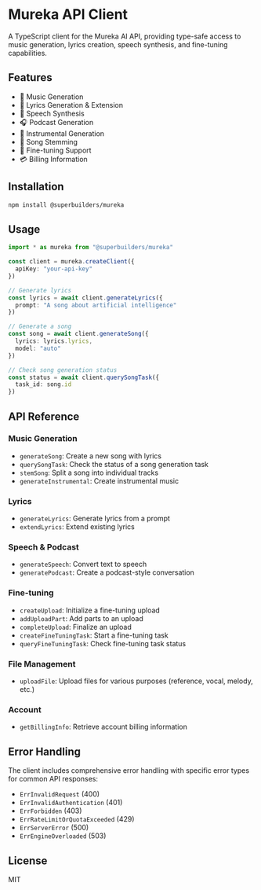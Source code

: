 # Mureka API Client

A TypeScript client for the Mureka AI API, providing type-safe access to music generation, lyrics creation, speech synthesis, and fine-tuning capabilities.

## Features

- 🎵 Music Generation
- 📝 Lyrics Generation & Extension
- 🎤 Speech Synthesis
- 🎧 Podcast Generation
- 🎼 Instrumental Generation
- 🎹 Song Stemming
- 🎯 Fine-tuning Support
- 💳 Billing Information

## Installation

```bash
npm install @superbuilders/mureka
```

## Usage

```typescript
import * as mureka from "@superbuilders/mureka"

const client = mureka.createClient({
  apiKey: "your-api-key"
})

// Generate lyrics
const lyrics = await client.generateLyrics({
  prompt: "A song about artificial intelligence"
})

// Generate a song
const song = await client.generateSong({
  lyrics: lyrics.lyrics,
  model: "auto"
})

// Check song generation status
const status = await client.querySongTask({
  task_id: song.id
})
```

## API Reference

### Music Generation

- `generateSong`: Create a new song with lyrics
- `querySongTask`: Check the status of a song generation task
- `stemSong`: Split a song into individual tracks
- `generateInstrumental`: Create instrumental music

### Lyrics

- `generateLyrics`: Generate lyrics from a prompt
- `extendLyrics`: Extend existing lyrics

### Speech & Podcast

- `generateSpeech`: Convert text to speech
- `generatePodcast`: Create a podcast-style conversation

### Fine-tuning

- `createUpload`: Initialize a fine-tuning upload
- `addUploadPart`: Add parts to an upload
- `completeUpload`: Finalize an upload
- `createFineTuningTask`: Start a fine-tuning task
- `queryFineTuningTask`: Check fine-tuning task status

### File Management

- `uploadFile`: Upload files for various purposes (reference, vocal, melody, etc.)

### Account

- `getBillingInfo`: Retrieve account billing information

## Error Handling

The client includes comprehensive error handling with specific error types for common API responses:

- `ErrInvalidRequest` (400)
- `ErrInvalidAuthentication` (401)
- `ErrForbidden` (403)
- `ErrRateLimitOrQuotaExceeded` (429)
- `ErrServerError` (500)
- `ErrEngineOverloaded` (503)

## License

MIT
